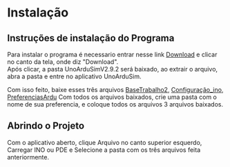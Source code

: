 # Instalação

## Instruções de instalação do Programa

Para instalar o programa é necessario entrar nesse link [Download](https://drive.google.com/file/d/1Z7VZyOvZdzJLd6iw5qgEzVJgCi0jtN-n/view) e clicar no canto da tela, onde diz "Download".  
Após clicar, a pasta UnoArduSimV2.9.2 será baixado, ao extrair o arquivo, abra a pasta e entre no aplicativo UnoArduSim.  


Com isso feito, baixe esses três arquivos [BaseTrabalho2](https://drive.google.com/file/d/1CYLygVwvScgZKqvZheyym_ENEV7phnus/view),  [Configuração_ino](https://drive.google.com/file/d/16-zCZovw4tUNdjqffSn2LGmndzsU7N0U/view), 
[PreferenciasArdu](https://drive.google.com/file/d/1JaZ7-H5F_V6U0zgu8jow1D5lMP3FnG3G/view) Com todos os arquivos baixados, crie uma pasta com o nome de sua preferencia, e coloque todos os arquivos 3 arquivos baixados.

## Abrindo o Projeto

Com o aplicativo aberto, clique Arquivo no canto superior esquerdo, Carregar INO ou PDE e Selecione a pasta com os três arquivos feita anteriormente.
